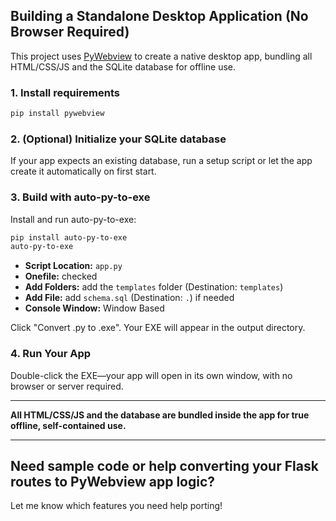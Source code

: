 ## Building a Standalone Desktop Application (No Browser Required)

This project uses [PyWebview](https://pywebview.flowrl.com/) to create a native desktop app, bundling all HTML/CSS/JS and the SQLite database for offline use.

### 1. Install requirements

```bash
pip install pywebview
```

### 2. (Optional) Initialize your SQLite database

If your app expects an existing database, run a setup script or let the app create it automatically on first start.

### 3. Build with auto-py-to-exe

Install and run auto-py-to-exe:

```bash
pip install auto-py-to-exe
auto-py-to-exe
```

- **Script Location:** `app.py`
- **Onefile:** checked
- **Add Folders:** add the `templates` folder (Destination: `templates`)
- **Add File:** add `schema.sql` (Destination: `.`) if needed
- **Console Window:** Window Based

Click "Convert .py to .exe". Your EXE will appear in the output directory.

### 4. Run Your App

Double-click the EXE—your app will open in its own window, with no browser or server required.

---

**All HTML/CSS/JS and the database are bundled inside the app for true offline, self-contained use.**

---

## Need sample code or help converting your Flask routes to PyWebview app logic?  
Let me know which features you need help porting!
